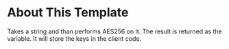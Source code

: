 # About This Template
Takes a string and than performs AES256 on it. The result is returned as the variable. It will store the keys in the client code.